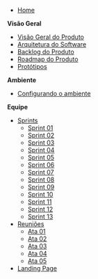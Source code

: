 - [Home](README.md)

**Visão Geral**

- [Visão Geral do Produto](/visao_geral/visao_geral_produto.md)
- [Arquitetura do Software](/visao_geral/arquitetura_software.md)
- [Backlog do Produto](/visao_geral/backlog.md)
- [Roadmap do Produto](/visao_geral/roadmap.md)
- [Protótipos](/visao_geral/prototipos.md)

**Ambiente**

- [Configurando o ambiente](/ambiente/configuracao_ambiente.md)

<!--**Produto**
- [Protótipo Visual](/produto/prototipo-visual.md)-->

**Equipe**
- [Sprints](/equipe/sprints/sprints.md)
    - [Sprint 01](/equipe/sprints/sprint1.md)
    - [Sprint 02](/equipe/sprints/sprint2.md)
    - [Sprint 03](/equipe/sprints/sprint3.md)
    - [Sprint 04](/equipe/sprints/sprint4.md)
    - [Sprint 05](/equipe/sprints/sprint5.md)
    - [Sprint 06](/equipe/sprints/sprint6.md)
    - [Sprint 07](/equipe/sprints/sprint7.md)
    - [Sprint 08](/equipe/sprints/sprint8.md)
    - [Sprint 09](/equipe/sprints/sprint9.md)
    - [Sprint 10](/equipe/sprints/sprint10.md)
    - [Sprint 11](/equipe/sprints/sprint11.md)
    - [Sprint 12](/equipe/sprints/sprint12.md)
    - [Sprint 13](/equipe/sprints/sprint13.md)
- [Reuniões](/equipe/reunioes/atas.md)
    - [Ata 01](/equipe/reunioes/ata1.md)
    - [Ata 02](/equipe/reunioes/ata2.md)
    - [Ata 03](/equipe/reunioes/ata3.md)
    - [Ata 04](/equipe/reunioes/ata4.md)
    - [Ata 05](/equipe/reunioes/ata5.md)
- [Landing Page](/docs/T2G4-Querido-Diario/docs/equipe/landingPage.html)

<!--**Tópico Auxiliar**

- [Contributing](CONTRIBUTING.md)-->